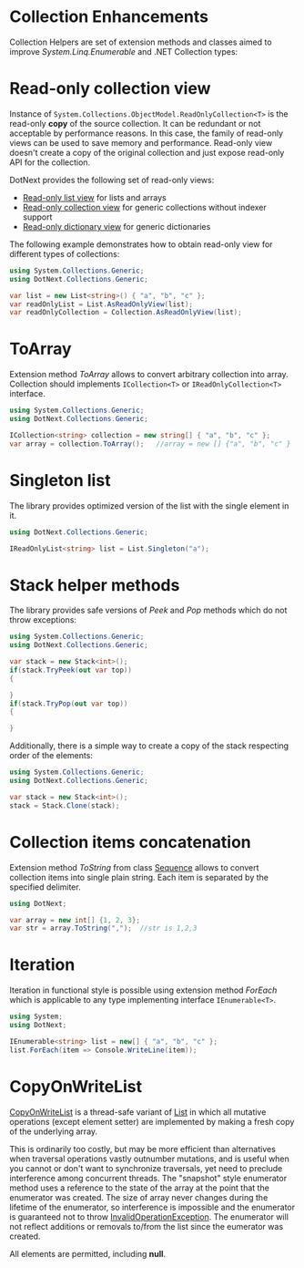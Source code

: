Collection Enhancements
====
Collection Helpers are set of extension methods and classes aimed to improve _System.Linq.Enumerable_ and .NET Collection types:

# Read-only collection view
Instance of `System.Collections.ObjectModel.ReadOnlyCollection<T>` is the read-only **copy** of the source collection. It can be redundant or not acceptable by performance reasons. In this case, the family of read-only views can be used to save memory and performance. Read-only view doesn't create a copy of the original collection and just expose read-only API for the collection.

DotNext provides the following set of read-only views:
* [Read-only list view](../../api/DotNext.Collections.Generic.ReadOnlyListView-1.yml) for lists and arrays
* [Read-only collection view](../../api/DotNext.Collections.Generic.ReadOnlyCollectionView-1.yml) for generic collections without indexer support
* [Read-only dictionary view](../../api/DotNext.Collections.Generic.ReadOnlyDictionaryView-2.yml) for generic dictionaries

The following example demonstrates how to obtain read-only view for different types of collections:
```csharp
using System.Collections.Generic;
using DotNext.Collections.Generic;

var list = new List<string>() { "a", "b", "c" };
var readOnlyList = List.AsReadOnlyView(list);
var readOnlyCollection = Collection.AsReadOnlyView(list);
```

# ToArray
Extension method _ToArray_ allows to convert arbitrary collection into array. Collection should implements `ICollection<T>` or `IReadOnlyCollection<T>` interface.

```csharp
using System.Collections.Generic;
using DotNext.Collections.Generic;

ICollection<string> collection = new string[] { "a", "b", "c" };
var array = collection.ToArray();   //array = new [] {"a", "b", "c" }
```

# Singleton list
The library provides optimized version of the list with the single element in it.

```csharp
using DotNext.Collections.Generic;

IReadOnlyList<string> list = List.Singleton("a");
```

# Stack helper methods
The library provides safe versions of _Peek_ and _Pop_ methods which do not throw exceptions:

```csharp
using System.Collections.Generic;
using DotNext.Collections.Generic;

var stack = new Stack<int>();
if(stack.TryPeek(out var top))
{

}
if(stack.TryPop(out var top))
{

}
```

Additionally, there is a simple way to create a copy of the stack respecting order of the elements:
```csharp
using System.Collections.Generic;
using DotNext.Collections.Generic;

var stack = new Stack<int>();
stack = Stack.Clone(stack);
```

# Collection items concatenation
Extension method _ToString_ from class [Sequence](../../api/DotNext.Sequence.yml) allows to convert collection items into single plain string. Each item is separated by the specified delimiter.

```csharp
using DotNext;

var array = new int[] {1, 2, 3};
var str = array.ToString(",");  //str is 1,2,3
```

# Iteration
Iteration in functional style is possible using extension method _ForEach_ which is applicable to any type implementing interface `IEnumerable<T>`.

```csharp
using System;
using DotNext;

IEnumerable<string> list = new[] { "a", "b", "c" };
list.ForEach(item => Console.WriteLine(item));
```

# CopyOnWriteList
[CopyOnWriteList](../../api/DotNext.Collections.Concurrent.CopyOnWriteList.yml) is a thread-safe variant of [List](https://docs.microsoft.com/en-us/dotnet/api/system.collections.generic.list-1) in which all mutative operations (except element setter) are implemented by making a fresh copy of the underlying array.

This is ordinarily too costly, but may be more efficient than alternatives when traversal operations vastly outnumber mutations, and is useful when you cannot or don't want to synchronize traversals, yet need to preclude interference among concurrent threads. The "snapshot" style enumerator method uses a reference to the state of the array at the point that the enumerator was created. The size of array never changes during the lifetime of the enumerator, so interference is impossible and the enumerator is guaranteed not to throw [InvalidOperationException](https://docs.microsoft.com/en-us/dotnet/api/system.invalidoperationexception). The enumerator will not reflect additions or removals to/from the list since the eumerator was created.

All elements are permitted, including **null**.